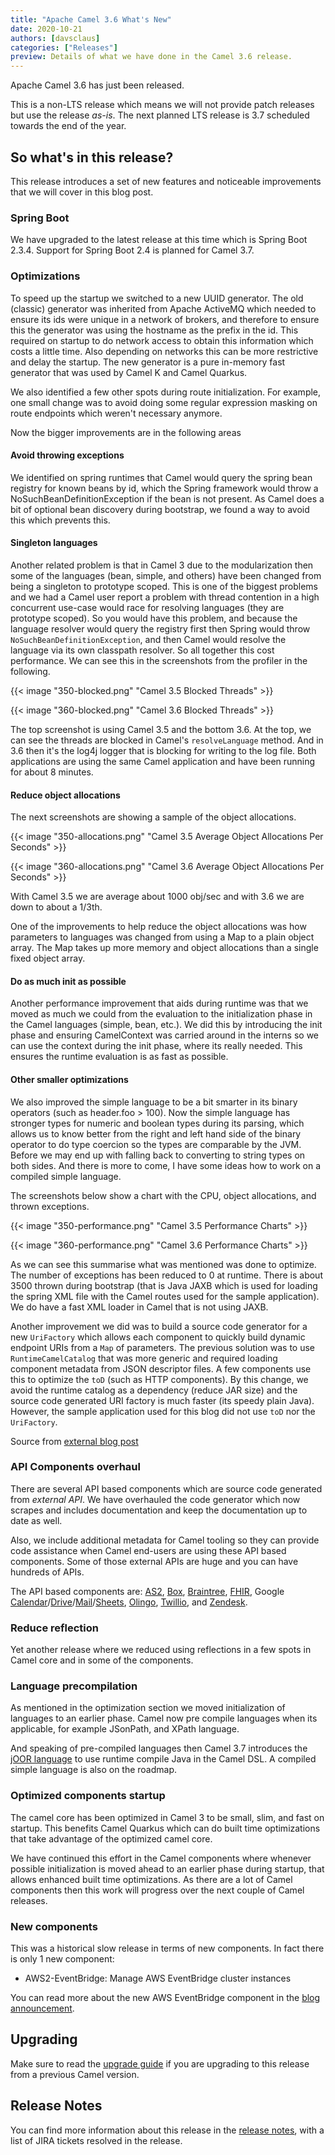 ```yaml
---
title: "Apache Camel 3.6 What's New"
date: 2020-10-21
authors: [davsclaus]
categories: ["Releases"]
preview: Details of what we have done in the Camel 3.6 release.
---
```


Apache Camel 3.6 has just been released.

This is a non-LTS release which means we will not provide patch releases but use the release _as-is_.
The next planned LTS release is 3.7 scheduled towards the end of the year.


## So what's in this release?

This release introduces a set of new features and noticeable improvements that we will cover in this blog post.


### Spring Boot

We have upgraded to the latest release at this time which is Spring Boot 2.3.4.
Support for Spring Boot 2.4 is planned for Camel 3.7.


### Optimizations

To speed up the startup we switched to a new UUID generator. The old (classic) generator was inherited from Apache ActiveMQ which needed to ensure its ids were unique in a network of brokers, and therefore to ensure this the generator was using the hostname as the prefix in the id. This required on startup to do network access to obtain this information which costs a little time. Also depending on networks this can be more restrictive and delay the startup. The new generator is a pure in-memory fast generator that was used by Camel K and Camel Quarkus.

We also identified a few other spots during route initialization. For example, one small change was to avoid doing some regular expression masking on route endpoints which weren't necessary anymore.

Now the bigger improvements are in the following areas

#### Avoid throwing exceptions

We identified on spring runtimes that Camel would query the spring bean registry for known beans by id, which the Spring framework would throw a NoSuchBeanDefinitionException if the bean is not present. As Camel does a bit of optional bean discovery during bootstrap, we found a way to avoid this which prevents this.

#### Singleton languages

Another related problem is that in Camel 3 due to the modularization then some of the languages (bean, simple, and others) have been changed from being a singleton to prototype scoped. This is one of the biggest problems and we had a Camel user report a problem with thread contention in a high concurrent use-case would race for resolving languages (they are prototype scoped). So you would have this problem, and because the language resolver would query the registry first then Spring would throw `NoSuchBeanDefinitionException`, and then Camel would resolve the language via its own classpath resolver. So all together this cost performance. We can see this in the screenshots from the profiler in the following.

{{< image "350-blocked.png" "Camel 3.5 Blocked Threads" >}}

{{< image "360-blocked.png" "Camel 3.6 Blocked Threads" >}}

The top screenshot is using Camel 3.5 and the bottom 3.6. At the top, we can see the threads are blocked in Camel's `resolveLanguage` method. And in 3.6 then it's the log4j logger that is blocking for writing to the log file. Both applications are using the same Camel application and have been running for about 8 minutes.

#### Reduce object allocations

The next screenshots are showing a sample of the object allocations.

{{< image "350-allocations.png" "Camel 3.5 Average Object Allocations Per Seconds" >}}

{{< image "360-allocations.png" "Camel 3.6 Average Object Allocations Per Seconds" >}}


With Camel 3.5 we are average about 1000 obj/sec and with 3.6 we are down to about a 1/3th.

One of the improvements to help reduce the object allocations was how parameters to languages was changed from using a Map to a plain object array. The Map takes up more memory and object allocations than a single fixed object array. 

#### Do as much init as possible

Another performance improvement that aids during runtime was that we moved as much we could from the evaluation to the initialization phase in the Camel languages (simple, bean, etc.). We did this by introducing the init phase and ensuring CamelContext was carried around in the interns so we can use the context during the init phase, where its really needed. This ensures the runtime evaluation is as fast as possible.

#### Other smaller optimizations

We also improved the simple language to be a bit smarter in its binary operators (such as header.foo > 100). Now the simple language has stronger types for numeric and boolean types during its parsing, which allows us to know better from the right and left hand side of the binary operator to do type coercion so the types are comparable by the JVM. Before we may end up with falling back to converting to string types on both sides. And there is more to come, I have some ideas how to work on a compiled simple language.

The screenshots below show a chart with the CPU, object allocations, and thrown exceptions.

{{< image "350-performance.png" "Camel 3.5 Performance Charts" >}}

{{< image "360-performance.png" "Camel 3.6 Performance Charts" >}}


As we can see this summarise what was mentioned was done to optimize. The number of exceptions has been reduced to 0 at runtime. There is about 3500 thrown during bootstrap (that is Java JAXB which is used for loading the spring XML file with the Camel routes used for the sample application). We do have a fast XML loader in Camel that is not using JAXB.

Another improvement we did was to build a source code generator for a new `UriFactory` which allows each component to quickly build dynamic endpoint URIs from a `Map` of parameters. The previous solution was to use `RuntimeCamelCatalog` that was more generic and required loading component metadata from JSON descriptor files. A few components use this to optimize the `toD` (such as HTTP components). By this change, we avoid the runtime catalog as a dependency (reduce JAR size) and the source code generated URI factory is much faster (its speedy plain Java). However, the sample application used for this blog did not use `toD` nor the `UriFactory`.

Source from [external blog post](http://www.davsclaus.com/2020/10/apache-camel-36-more-camel-core.html)


### API Components overhaul

There are several API based components which are source code generated from _external API_. We have overhauled	the code generator which now scrapes and includes documentation and keep the documentation up to date as well.
  
Also, we include additional metadata for Camel tooling so they can provide code assistance when Camel end-users are using these API based components. Some of those external APIs are huge and you can have hundreds of APIs.

The API based components are: [AS2](/components/latest/as2-component.html), [Box](/components/latest/box-component.html), [Braintree](/components/latest/braintree-component.html), [FHIR](/components/latest/fhir-component.html), Google [Calendar](/components/latest/google-calendar-component.html)/[Drive](/components/latest/google-drive-component.html)/[Mail](/components/latest/google-mail-component.html)/[Sheets](/components/latest/google-sheets-component.html), [Olingo](/components/latest/olingo4-component.html), [Twillio](/components/latest/twilio-component.html), and [Zendesk](/components/latest/zendesk-component.html).


### Reduce reflection

Yet another release where we reduced using reflections in a few spots in Camel core and in some of the components.


### Language precompilation

As mentioned in the optimization section we moved initialization of languages to an earlier phase.
Camel now pre compile languages when its applicable, for example JSonPath, and XPath language.

And speaking of pre-compiled languages then Camel 3.7 introduces the [jOOR language](/components/latest/languages/joor-language.html)
to use runtime compile Java in the Camel DSL. A compiled simple language is also on the roadmap.


### Optimized components startup

The camel core has been optimized in Camel 3 to be small, slim, and fast on startup. This benefits Camel Quarkus which
can do built time optimizations that take advantage of the optimized camel core.

We have continued this effort in the Camel components where whenever possible initialization is moved ahead
to an earlier phase during startup, that allows enhanced built time optimizations. As there are a lot of Camel
components then this work will progress over the next couple of Camel releases.


### New components

This was a historical slow release in terms of new components. In fact there is only 1 new component:

- AWS2-EventBridge: Manage AWS EventBridge cluster instances

You can read more about the new AWS EventBridge component
in the [blog announcement](/blog/2020/10/camel-aws2-eventbridge-intro/). 


## Upgrading

Make sure to read the [upgrade guide](/manual/latest/camel-3x-upgrade-guide-3_6.html) if you
are upgrading to this release from a previous Camel version.


## Release Notes

You can find more information about this release in the [release notes](/releases/release-3.6.0/),
with a list of JIRA tickets resolved in the release.

